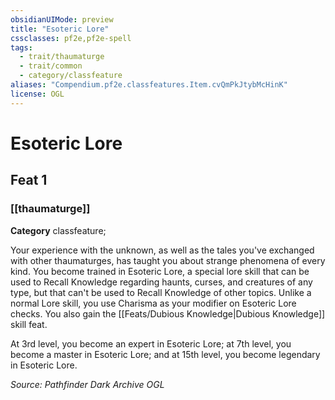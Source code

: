 ```yaml
---
obsidianUIMode: preview
title: "Esoteric Lore"
cssclasses: pf2e,pf2e-spell
tags:
  - trait/thaumaturge
  - trait/common
  - category/classfeature
aliases: "Compendium.pf2e.classfeatures.Item.cvQmPkJtybMcHinK"
license: OGL
---
```

# Esoteric Lore
## Feat 1
### [[thaumaturge]]

**Category** classfeature; 




Your experience with the unknown, as well as the tales you've exchanged with other thaumaturges, has taught you about strange phenomena of every kind. You become trained in Esoteric Lore, a special lore skill that can be used to Recall Knowledge regarding haunts, curses, and creatures of any type, but that can't be used to Recall Knowledge of other topics. Unlike a normal Lore skill, you use Charisma as your modifier on Esoteric Lore checks. You also gain the [[Feats/Dubious Knowledge|Dubious Knowledge]] skill feat.

At 3rd level, you become an expert in Esoteric Lore; at 7th level, you become a master in Esoteric Lore; and at 15th level, you become legendary in Esoteric Lore.

*Source: Pathfinder Dark Archive*
*OGL*